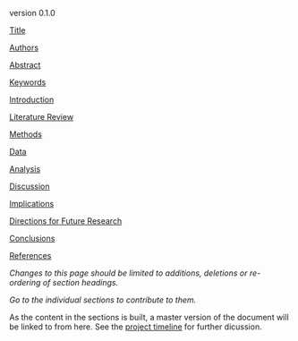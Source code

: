 version 0.1.0

[Title](https://github.com/ASU-CPI/github-experiment/blob/master/article/title.md)

[Authors](https://github.com/ASU-CPI/github-experiment/blob/master/article/authors.md)

[Abstract](https://github.com/ASU-CPI/github-experiment/blob/master/article/abstract.md)

[Keywords](https://github.com/ASU-CPI/github-experiment/blob/master/article/keywords.md)

[Introduction](https://github.com/ASU-CPI/github-experiment/blob/master/article/introduction.md)

[Literature Review](https://github.com/ASU-CPI/github-experiment/blob/master/article/litreview.md)

[Methods](https://github.com/ASU-CPI/github-experiment/blob/master/article/methods.md)

[Data](https://github.com/ASU-CPI/github-experiment/blob/master/article/data.md)

[Analysis](https://github.com/ASU-CPI/github-experiment/blob/master/article/analysis.md)

[Discussion](https://github.com/ASU-CPI/github-experiment/blob/master/article/discussion.md)

[Implications](https://github.com/ASU-CPI/github-experiment/blob/master/article/implications.md)

[Directions for Future Research](https://github.com/ASU-CPI/github-experiment/blob/master/article/future.md)

[Conclusions](https://github.com/ASU-CPI/github-experiment/blob/master/article/conclusion.md)

[References](https://github.com/ASU-CPI/github-experiment/blob/master/article/references.md)

*Changes to this page should be limited to additions, deletions or re-ordering of section headings.*

*Go to the individual sections to contribute to them.*

As the content in the sections is built, a master version of the document will be linked to from here. See the [project timeline](https://github.com/ASU-CPI/github-experiment/blob/master/timeline.md) for further dicussion.
